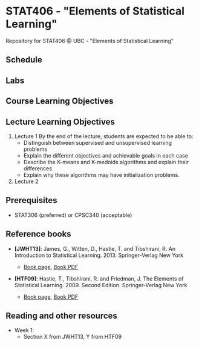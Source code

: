 # STAT406 - "Elements of Statistical Learning"

Repository for STAT406 @ UBC - "Elements of Statistical Learning"



## Schedule

## Labs

## Course Learning Objectives

## Lecture Learning Objectives
1. Lecture 1
	By the end of the lecture, students are expected to be able to: 
	- Distinguish between supervised and unsupervised learning problems
	- Explain the different objectives and achievable goals in each case
	- Describe the K-means and K-medoids algorithms and explain their differences
	- Explain why these algorithms may have initialization problems. 
1. Lecture 2

## Prerequisites
* STAT306 (preferred) or CPSC340 (acceptable)

## Reference books
* **[JWHT13]**: James, G., Witten, D., Hastie, T. and Tibshirani, R. 
An Introduction to Statistical Learning. 2013. Springer-Verlag New York 
	- [Book page](http://www-bcf.usc.edu/~gareth/ISL/), [Book PDF](http://www-bcf.usc.edu/~gareth/ISL/ISLR%20Sixth%20Printing.pdf)
	
* **[HTF09]**: Hastie, T., Tibshirani, R. and Friedman, J. 
The Elements of Statistical Learning. 2009. Second Edition. Springer-Verlag New York
	- [Book page](http://statweb.stanford.edu/~tibs/ElemStatLearn), [Book PDF](http://statweb.stanford.edu/~tibs/ElemStatLearn/printings/ESLII_print10.pdf)



## Reading and other resources
- Week 1:
	* Section X from JWHT13, Y from HTF09

